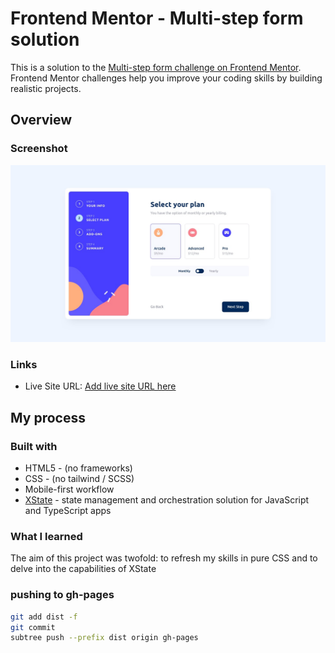 # Frontend Mentor - Multi-step form solution

This is a solution to the [Multi-step form challenge on Frontend Mentor](https://www.frontendmentor.io/challenges/multistep-form-YVAnSdqQBJ). Frontend Mentor challenges help you improve your coding skills by building realistic projects.

## Overview

### Screenshot

![](./public/ss.png)

### Links

- Live Site URL: [Add live site URL here](https://todo.com)

## My process

### Built with

- HTML5 - (no frameworks)
- CSS - (no tailwind / SCSS)
- Mobile-first workflow
- [XState](https://xstate.js.org/) - state management and orchestration solution for JavaScript and TypeScript apps

### What I learned

The aim of this project was twofold: to refresh my skills in pure CSS and to delve into the capabilities of XState

### pushing to gh-pages

```bash
git add dist -f
git commit
subtree push --prefix dist origin gh-pages
```
